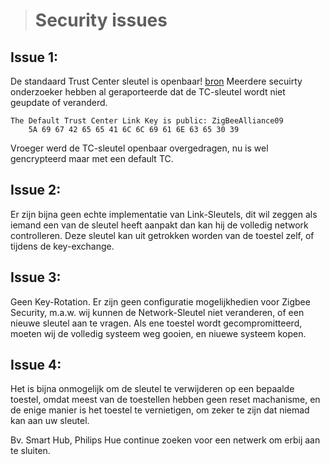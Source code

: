 > # Security issues


## Issue 1: 
De standaard Trust Center sleutel is openbaar! [bron](https://peeveeone.com/?p=135)
Meerdere secuirty onderzoeker hebben al geraporteerde dat de TC-sleutel wordt niet geupdate of veranderd.

```
The Default Trust Center Link Key is public: ZigBeeAlliance09 
    5A 69 67 42 65 65 41 6C 6C 69 61 6E 63 65 30 39
```
Vroeger werd de TC-sleutel openbaar overgedragen, nu is wel gencrypteerd maar met een default TC. 

## Issue 2: 
Er zijn bijna geen echte implementatie van Link-Sleutels, dit wil zeggen als iemand een van de sleutel heeft aanpakt dan kan hij de volledig network controlleren.
Deze sleutel kan uit getrokken worden van de toestel zelf, of tijdens de key-exchange.


## Issue 3:
Geen Key-Rotation.
Er zijn geen configuratie mogelijkhedien voor Zigbee Security, m.a.w. wij kunnen de Network-Sleutel niet veranderen, of een nieuwe sleutel aan te vragen. Als ene toestel wordt gecompromitteerd, moeten wij de volledig systeem weg gooien, en niuewe systeem kopen.

## Issue 4:
Het is bijna onmogelijk om de sleutel te verwijderen op een bepaalde toestel, omdat meest van de toestellen hebben geen reset machanisme, en de enige manier is het toestel te vernietigen, om zeker te zijn dat niemad kan aan uw sleutel.

Bv. Smart Hub, Philips Hue continue zoeken voor een netwerk om erbij aan te sluiten.


